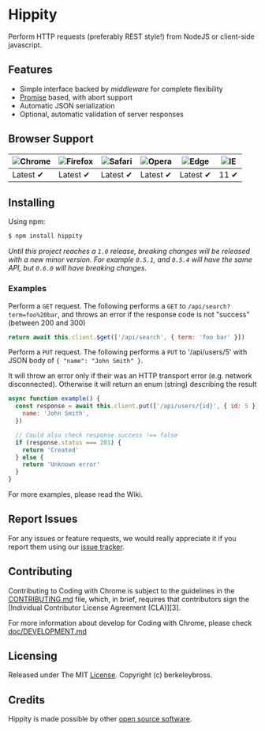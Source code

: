 # Hippity

Perform HTTP requests (preferably REST style!) from NodeJS or client-side javascript.

## Features

- Simple interface backed by _middleware_ for complete flexibility
- [Promise](https://developer.mozilla.org/en-US/docs/Web/JavaScript/Reference/Global_Objects/Promise) based, with abort support
- Automatic JSON serialization
- Optional, automatic validation of server responses

## Browser Support

| ![Chrome](https://raw.github.com/alrra/browser-logos/master/src/chrome/chrome_48x48.png) | ![Firefox](https://raw.github.com/alrra/browser-logos/master/src/firefox/firefox_48x48.png) | ![Safari](https://raw.github.com/alrra/browser-logos/master/src/safari/safari_48x48.png) | ![Opera](https://raw.github.com/alrra/browser-logos/master/src/opera/opera_48x48.png) | ![Edge](https://raw.github.com/alrra/browser-logos/master/src/edge/edge_48x48.png) | ![IE](https://raw.github.com/alrra/browser-logos/master/src/archive/internet-explorer_9-11/internet-explorer_9-11_48x48.png) |
| ---------------------------------------------------------------------------------------- | ------------------------------------------------------------------------------------------- | ---------------------------------------------------------------------------------------- | ------------------------------------------------------------------------------------- | ---------------------------------------------------------------------------------- | ---------------------------------------------------------------------------------------------------------------------------- |
| Latest ✔                                                                                 | Latest ✔                                                                                    | Latest ✔                                                                                 | Latest ✔                                                                              | Latest ✔                                                                           | 11 ✔                                                                                                                         |

## Installing

Using npm:

```bash
$ npm install hippity
```

_Until this project reaches a `1.0` release, breaking changes will be released with a new minor version. For example `0.5.1`, and `0.5.4` will have the same API, but `0.6.0` will have breaking changes._

### Examples

Perform a `GET` request. The following performs a `GET` to `/api/search?term=foo%20bar`, and throws an error if the response code is not "success" (between 200 and 300)

```js
return await this.client.$get(['/api/search', { term: 'foo bar' }])
```

Perform a `PUT` request. The following performs a `PUT` to '/api/users/5' with JSON body of `{ "name": "John Smith" }`.

It will throw an error only if their was an HTTP transport error (e.g. network disconnected). Otherwise it will return an enum (string) describing the result

```js
async function example() {
  const response = await this.client.put(['/api/users/{id}', { id: 5 }], {
    name: 'John Smith',
  })

  // Could also check response.success !== false
  if (response.status === 201) {
    return 'Created'
  } else {
    return 'Unknown error'
  }
}
```

For more examples, please read the Wiki.

## Report Issues

For any issues or feature requests, we would really appreciate it if you report
them using our [issue tracker](hhttps://github.com/berkeleybross/hippity/issues).

## Contributing

Contributing to Coding with Chrome is subject to the guidelines in the
[CONTRIBUTING.md](CONTRIBUTING.md) file, which, in brief, requires that
contributors sign the [Individual Contributor License Agreement (CLA)][3].

For more information about develop for Coding with Chrome, please check
[doc/DEVELOPMENT.md](doc/DEVELOPMENT.md)

## Licensing

Released under The MIT [License](./LICENSE). Copyright (c) berkeleybross.

## Credits

Hippity is made possible by other [open source software](NOTICE.md).
